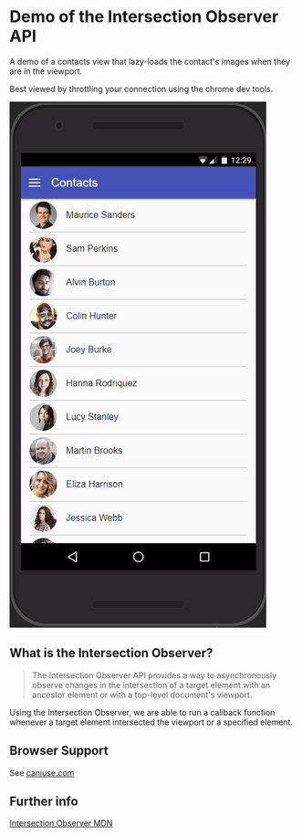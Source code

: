 # Demo of the Intersection Observer API

A demo of a contacts view that lazy-loads the contact's images when they are in the viewport.

Best viewed by throttling your connection using the chrome dev tools.

![Demo](demo.gif)

## What is the Intersection Observer?

> The Intersection Observer API provides a way to asynchronously observe changes in the intersection of a target element with an ancestor element or with a top-level document's viewport.

Using the Intersection Observer, we are able to run a callback function whenever a target element intersected the viewport or a specified element.

## Browser Support

See [caniuse.com](https://caniuse.com/#feat=intersectionobserver)

## Further info

[Intersection Observer MDN](https://developer.mozilla.org/en-US/docs/Web/API/Intersection_Observer_API)
